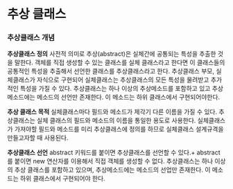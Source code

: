 <h1>추상 클래스</h1>

<h3>추상클래스 개념</h3>

**추상클래스 정의**
사전적 의미로 추상(abstract)은 실체간에 공통되는 특성을 추출한 것을 말한다.
객체를 직접 생성할 수 있는 클래스를 실체 클래스라고 한다면 이 클래스들의 공통적인 특성을 추출해서 선언한 클래스를 추상클래스라고 한다.
추상클래스 부모, 실체클래스가 자식으로 구현되어 실체클래스는 추상클래스의 모든 특성을 물려받고 추가적인 특성을 가질 수 있다.
추상클래스는 하나 이상의 추상메소드를 포함하고 있고 추상메소드에는 메소드의 선언만 존재한다.
이 메소드는 하위 클래스에서 구현되어야한다.

**추상 클래스 목적**
실체클래스마다 필드와 메소드가 제각기 다른 이름을 가질 수 있다.
추상클래스는 실체 클래스의 필드와 메소드의 이름을 통일한 용도로 사용한다.
실체클래스가 가져야할 필드와 메소드를 미리 추상클래스에 정의를 하므로 실체클래스 설계규격을 만들고자할 때 사용된다.

**추상클래스 선언**
abstract 키워드를 붙이면 추상클래스를 선언할 수 있다.+
abstract를 붙이면 new 연산자를 이용해서 직접 객체를 생성할 수 없다.
추상클래스는 하나 이상의 추상 클래스를 포함하고 있으며, 추상메소드에는 메소드의 선업만 존재한다.
이 메소드는 하위 클래스에서 구현되어야 한다.
